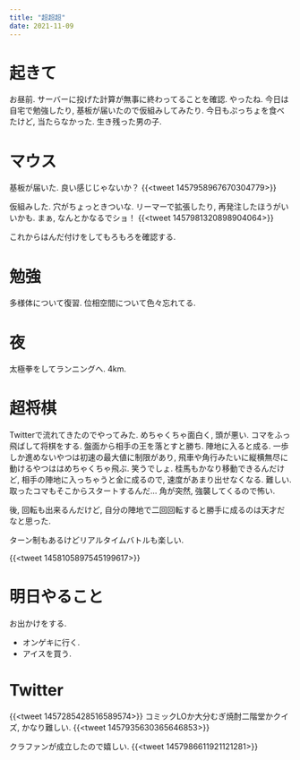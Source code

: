 ```yaml
---
title: "超超超"
date: 2021-11-09
---
```


# 起きて
お昼前. サーバーに投げた計算が無事に終わってることを確認. やったね. 今日は自宅で勉強したり, 基板が届いたので仮組みしてみたり. 今日もぷっちょを食べたけど, 当たらなかった. 生き残った男の子.

# マウス
基板が届いた. 良い感じじゃないか？
{{<tweet 1457958967670304779>}}

仮組みした. 穴がちょっときついな. リーマーで拡張したり, 再発注したほうがいいかも. まぁ, なんとかなるでショ！
{{<tweet 1457981320898904064>}}

これからはんだ付けをしてもろもろを確認する.
# 勉強
多様体について復習. 位相空間について色々忘れてる.

# 夜
太極拳をしてランニングへ. 4km.

# 超将棋
Twitterで流れてきたのでやってみた. めちゃくちゃ面白く, 頭が悪い. コマをふっ飛ばして将棋をする. 盤面から相手の王を落とすと勝ち. 陣地に入ると成る. 一歩しか進めないやつは初速の最大値に制限があり, 飛車や角行みたいに縦横無尽に動けるやつははめちゃくちゃ飛ぶ. 笑うでしょ. 桂馬もかなり移動できるんだけど, 相手の陣地に入っちゃうと金に成るので, 速度があまり出せなくなる. 難しい. 取ったコマもそこからスタートするんだ... 角が突然, 強襲してくるので怖い.

後, 回転も出来るんだけど, 自分の陣地で二回回転すると勝手に成るのは天才だなと思った.

ターン制もあるけどリアルタイムバトルも楽しい. 

{{<tweet 1458105897545199617>}}
# 明日やること
お出かけをする.
- オンゲキに行く.
- アイスを買う.

# Twitter
{{<tweet 1457285428516589574>}}
コミックLOか大分むぎ焼酎二階堂かクイズ, かなり難しい.
{{<tweet 1457935630365646853>}}

クラファンが成立したので嬉しい.
{{<tweet 1457986611921121281>}}